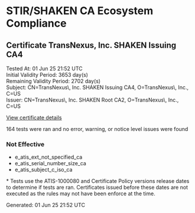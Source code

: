 # STIR/SHAKEN CA Ecosystem Compliance

## Certificate TransNexus, Inc. SHAKEN Issuing CA4

Tested At: 01 Jun 25 21:52 UTC\
Initial Validity Period: 3653 day(s)\
Remaining Validity Period: 2702 day(s)\
Subject: CN=TransNexus\\, Inc. SHAKEN Issuing CA4, O=TransNexus\\, Inc., C=US\
Issuer: CN=TransNexus\\, Inc. SHAKEN Root CA2, O=TransNexus\\, Inc., C=US

[View certificate details](https://x509.io/?cert=MIICzzCCAnagAwIBAgIQZmYg2J9BPxKe8K9GOvpphzAKBggqhkjOPQQDAjBTMQswCQYDVQQGEwJVUzEZMBcGA1UEChMQVHJhbnNOZXh1cywgSW5jLjEpMCcGA1UEAxMgVHJhbnNOZXh1cywgSW5jLiBTSEFLRU4gUm9vdCBDQTIwHhcNMjIxMDI0MDAwMDAwWhcNMzIxMDIzMjM1OTU5WjBWMQswCQYDVQQGEwJVUzEZMBcGA1UEChMQVHJhbnNOZXh1cywgSW5jLjEsMCoGA1UEAxMjVHJhbnNOZXh1cywgSW5jLiBTSEFLRU4gSXNzdWluZyBDQTQwWTATBgcqhkjOPQIBBggqhkjOPQMBBwNCAAQli7fnWmHU5JQz6MxnZ1M7PuGZ4VQDCGEXc8ZohNvNRDwDF%2BGEiR%2F3TTO3okLEV%2BOCayf3G%2FWATQIb2vvPy%2Fmfo4IBJzCCASMwDwYDVR0TAQH%2FBAUwAwEB%2FzAOBgNVHQ8BAf8EBAMCAgQwHQYDVR0OBBYEFDD19fK34UsLDxB1fUikkPE9iygqMB8GA1UdIwQYMBaAFHZH9EsOF2X2WdibqQC243KwuBRZMBcGA1UdIAQQMA4wDAYKYIZIAYb%2FCQEBAzCBpgYDVR0fBIGeMIGbMIGYoDqgOIY2aHR0cHM6Ly9hdXRoZW50aWNhdGUtYXBpLmljb25lY3Rpdi5jb20vZG93bmxvYWQvdjEvY3JsolqkWDBWMRQwEgYDVQQHDAtCcmlkZ2V3YXRlcjELMAkGA1UECAwCTkoxEzARBgNVBAMMClNUSS1QQSBDUkwxCzAJBgNVBAYTAlVTMQ8wDQYDVQQKDAZTVEktUEEwCgYIKoZIzj0EAwIDRwAwRAIgU7i%2BHM28y6bTj12b6RWGsqJxW2rMVRNrojMrvgKJylgCIFLwhbTGHB4%2B%2F7BMoL3qFtrb1N%2FvraZCj5uVDSfWGl1i)

164 tests were ran and no error, warning, or notice level issues were found

### Not Effective

- e_atis_ext_not_specified_ca
- e_atis_serial_number_size_ca
- e_atis_subject_c_iso_ca

\* Tests use the ATIS-1000080 and Certificate Policy versions release dates to determine if tests are ran. Certificates issued before these dates are not executed as the rules may not have been enforce at the time.


Generated: 01 Jun 25 21:52 UTC